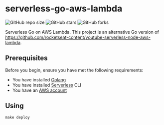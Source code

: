 # serverless-go-aws-lambda

![GitHub repo size](https://img.shields.io/github/repo-size/jessekalil/serverless-go-aws-lambda)
![GitHub stars](https://img.shields.io/github/stars/jessekalil/serverless-go-aws-lambda?style=social)
![GitHub forks](https://img.shields.io/github/forks/jessekalil/serverless-go-aws-lambda?style=social)

Serverless Go on AWS Lambda.
This project is an alternative Go version of https://github.com/rocketseat-content/youtube-serverless-node-aws-lambda.

## Prerequisites

Before you begin, ensure you have met the following requirements:
<!--- These are just example requirements. Add, duplicate or remove as required --->
* You have installed [Golang](https://github.com/golang/go)
* You have installed [Serverless](https://www.serverless.com/framework/docs/getting-started) CLI
* You have an [AWS account](https://aws.amazon.com/resources/create-account/)

## Using

```
make deploy
```